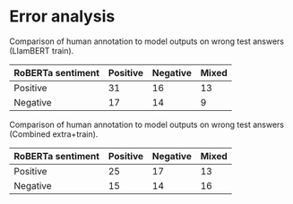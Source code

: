 # Error analysis
Comparison of human annotation to model outputs on wrong test answers (LlamBERT train).

| RoBERTa sentiment | Positive | Negative | Mixed |
|-------------------|----------|----------|-------|
| Positive          | 31       | 16       | 13    |
| Negative          | 17       | 14       | 9     |

Comparison of human annotation to model outputs on wrong test answers (Combined extra+train).

| RoBERTa sentiment | Positive | Negative | Mixed |
|-------------------|----------|----------|-------|
| Positive          | 25       | 17       | 13    |
| Negative          | 15       | 14       | 16    |